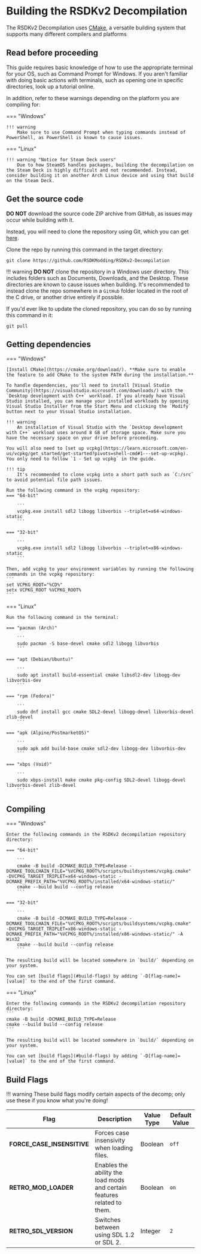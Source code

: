 # Building the RSDKv2 Decompilation

The RSDKv2 Decompilation uses [CMake](https://cmake.org/), a versatile building system that supports many different compilers and platforms

## Read before proceeding

This guide requires basic knowledge of how to use the appropriate terminal for your OS, such as Command Prompt for Windows. If you aren't familiar with doing basic actions with terminals, such as opening one in specific directories, look up a tutorial online.

In addition, refer to these warnings depending on the platform you are compiling for:

=== "Windows"

    !!! warning
        Make sure to use Command Prompt when typing commands instead of PowerShell, as PowerShell is known to cause issues.

=== "Linux"

    !!! warning "Notice for Steam Deck users"
        Due to how SteamOS handles packages, building the decompilation on the Steam Deck is highly difficult and not recommended. Instead, consider building it on another Arch Linux device and using that build on the Steam Deck.

## Get the source code
**DO NOT** download the source code ZIP archive from GitHub, as issues may occur while building with it.

Instead, you will need to clone the repository using Git, which you can get [here](https://git-scm.com/downloads).

Clone the repo by running this command in the target directory:
```
git clone https://github.com/RSDKModding/RSDKv2-Decompilation
```

!!! warning
    **DO NOT** clone the repository in a Windows user directory. This includes folders such as Documents, Downloads, and the Desktop. These directories are known to cause issues when building. It's recommended to instead clone the repo somewhere in a `GitHub` folder located in the root of the C drive, or another drive entirely if possible.

If you'd ever like to update the cloned repository, you can do so by running this command in it:
```
git pull
```

## Getting dependencies
=== "Windows"

    [Install CMake](https://cmake.org/download/). **Make sure to enable the feature to add CMake to the system PATH during the installation.**

    To handle dependencies, you'll need to install [Visual Studio Community](https://visualstudio.microsoft.com/downloads/) with the `Desktop development with C++` workload. If you already have Visual Studio installed, you can manage your installed workloads by opening Visual Studio Installer from the Start Menu and clicking the `Modify` button next to your Visual Studio installation.

    !!! warning
        An installation of Visual Studio with the `Desktop development with C++` workload uses around 8 GB of storage space. Make sure you have the necessary space on your drive before proceeding.

    You will also need to [set up vcpkg](https://learn.microsoft.com/en-us/vcpkg/get_started/get-started?pivots=shell-cmd#1---set-up-vcpkg). You only need to follow `1 - Set up vcpkg` in the guide.

    !!! tip
        It's recommended to clone vcpkg into a short path such as `C:/src` to avoid potential file path issues.

    Run the following command in the vcpkg repository:
    === "64-bit"

        ```
        vcpkg.exe install sdl2 libogg libvorbis --triplet=x64-windows-static
        ```

    === "32-bit"

        ```
        vcpkg.exe install sdl2 libogg libvorbis --triplet=x86-windows-static
        ```

    Then, add vcpkg to your environment variables by running the following commands in the vcpkg repository:
    ```
    set VCPKG_ROOT="%CD%"
    setx VCPKG_ROOT %VCPKG_ROOT%
    ```

=== "Linux"

    Run the following command in the terminal:

    === "pacman (Arch)"

        ```
        sudo pacman -S base-devel cmake sdl2 libogg libvorbis
        ```

    === "apt (Debian/Ubuntu)"

        ```
        sudo apt install build-essential cmake libsdl2-dev libogg-dev libvorbis-dev
        ```

    === "rpm (Fedora)"

        ```
        sudo dnf install gcc cmake SDL2-devel libogg-devel libvorbis-devel zlib-devel
        ```

    === "apk (Alpine/PostmarketOS)"

        ```
        sudo apk add build-base cmake sdl2-dev libogg-dev libvorbis-dev
        ```

    === "xbps (Void)"

        ```
        sudo xbps-install make cmake pkg-config SDL2-devel libogg-devel libvorbis-devel zlib-devel
        ```

## Compiling
=== "Windows"

    Enter the following commands in the RSDKv2 decompilation repository directory:

    === "64-bit"

        ```
        cmake -B build -DCMAKE_BUILD_TYPE=Release -DCMAKE_TOOLCHAIN_FILE="%VCPKG_ROOT%/scripts/buildsystems/vcpkg.cmake" -DVCPKG_TARGET_TRIPLET=x64-windows-static -DCMAKE_PREFIX_PATH="%VCPKG_ROOT%/installed/x64-windows-static/"
        cmake --build build --config release
        ```

    === "32-bit"

        ```
        cmake -B build -DCMAKE_BUILD_TYPE=Release -DCMAKE_TOOLCHAIN_FILE="%VCPKG_ROOT%/scripts/buildsystems/vcpkg.cmake" -DVCPKG_TARGET_TRIPLET=x86-windows-static -DCMAKE_PREFIX_PATH="%VCPKG_ROOT%/installed/x86-windows-static/" -A Win32
        cmake --build build --config release
        ```

    The resulting build will be located somewhere in `build/` depending on your system.

    You can set [build flags](#build-flags) by adding `-D[flag-name]=[value]` to the end of the first command.

=== "Linux"

    Enter the following commands in the RSDKv2 decompilation repository directory:
    ```
    cmake -B build -DCMAKE_BUILD_TYPE=Release
    cmake --build build --config release
    ```

    The resulting build will be located somewhere in `build/` depending on your system.

    You can set [build flags](#build-flags) by adding `-D[flag-name]=[value]` to the end of the first command.

## Build Flags
!!! warning
    These build flags modify certain aspects of the decomp; only use these if you know what you're doing!

| Flag                             | Description                                                             | Value Type           | Default Value |
| -------------------------------- | ----------------------------------------------------------------------- | -------------------- | ------------- |
| **FORCE_CASE_INSENSITIVE**       | Forces case insensivity when loading files.                             | Boolean              | `off`         |
| **RETRO_MOD_LOADER**             | Enables the ability the load mods and certain features related to them. | Boolean              | `on`          |
| **RETRO_SDL_VERSION**            | Switches between using SDL 1.2 or SDL 2.                                | Integer              | `2`           |

